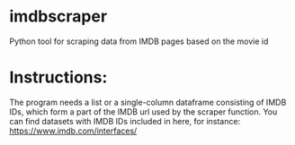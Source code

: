 # imdbscraper
Python tool for scraping data from IMDB pages based on the movie id

# Instructions:
The program needs a list or a single-column dataframe consisting of IMDB IDs, which form a part of the IMDB url used by the scraper function. You can find datasets with IMDB IDs included in here, for instance: https://www.imdb.com/interfaces/



